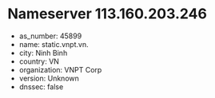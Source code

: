 # Nameserver 113.160.203.246

* as_number: 45899
* name: static.vnpt.vn.
* city: Ninh Binh
* country: VN
* organization: VNPT Corp
* version: Unknown
* dnssec: false
